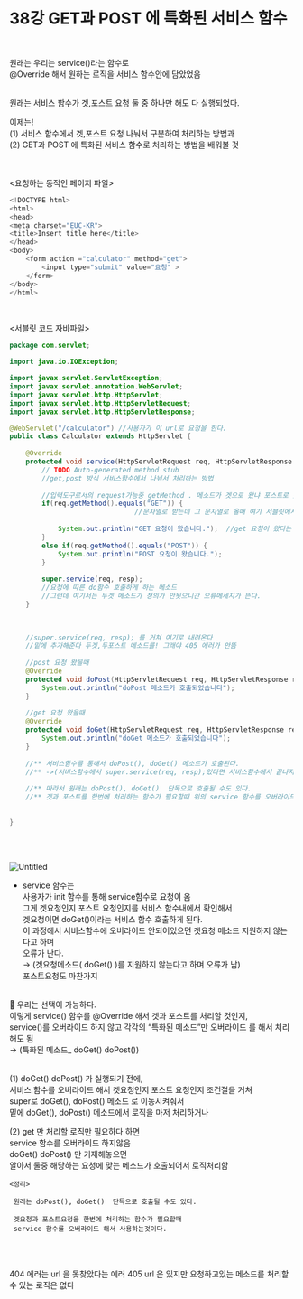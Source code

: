 
# 38강 GET과 POST 에 특화된 서비스 함수
<br>

원래는 우리는 service()라는 함수로  
@Override 해서 원하는 로직을 서비스 함수안에 담았었음
<br><br>

원래는 서비스 함수가 겟,포스트 요청 둘 중 하나만 해도 다 실행되었다.  

이제는!  
 (1) 서비스 함수에서 겟,포스트 요청 나눠서 구분하여 처리하는 방법과  
 (2) GET과 POST 에 특화된 서비스 함수로 처리하는 방법을 배워볼 것   
<br><br>

<요청하는 동적인 페이지 파일>

```java
<!DOCTYPE html>
<html>
<head>
<meta charset="EUC-KR">
<title>Insert title here</title>
</head>
<body>
	<form action ="calculator" method="get">
		<input type="submit" value="요청" >
	</form>
</body>
</html>
```
<br>

<서블릿 코드 자바파일>

```java
package com.servlet;

import java.io.IOException;

import javax.servlet.ServletException;
import javax.servlet.annotation.WebServlet;
import javax.servlet.http.HttpServlet;
import javax.servlet.http.HttpServletRequest;
import javax.servlet.http.HttpServletResponse;

@WebServlet("/calculator") //사용자가 이 url로 요청을 한다.
public class Calculator extends HttpServlet {
	
	@Override
	protected void service(HttpServletRequest req, HttpServletResponse resp) throws ServletException, IOException {
		// TODO Auto-generated method stub
		//get,post 방식 서비스함수에서 나눠서 처리하는 방법
		
		//입력도구로서의 request가능중 getMethod . 메소드가 겟으로 왔냐 포스트로 왔냐
		if(req.getMethod().equals("GET")) {
			      			   //문자열로 받는데 그 문자열로 올때 여기 서블릿에서는 GET 대문자로 비교해준다.
		
			System.out.println("GET 요청이 왔습니다.");  //get 요청이 왔다는 출력문
		}
		else if(req.getMethod().equals("POST")) {
			System.out.println("POST 요청이 왔습니다."); 
		}
		
		super.service(req, resp);
		//요청에 따른 do함수 호출하게 하는 메소드
		//그런데 여기서는 두겟 메소드가 정의가 안됫으니간 오류메세지가 뜬다.
	}

	
	
	//super.service(req, resp); 를 거쳐 여기로 내려온다
	//밑에 추가해준다 두겟,두포스트 메소드를! 그래야 405 에러가 안뜸
	
	//post 요청 왔을때
	@Override
	protected void doPost(HttpServletRequest req, HttpServletResponse resp) throws ServletException, IOException {
		System.out.println("doPost 메소드가 호출되었습니다");
	}
	
	//get 요청 왔을때
	@Override
	protected void doGet(HttpServletRequest req, HttpServletResponse resp) throws ServletException, IOException {
		System.out.println("doGet 메소드가 호출되었습니다");
	}
	
	//** 서비스함수를 통해서 doPost(), doGet() 메소드가 호출된다. 
	//** ->(서비스함수에서 super.service(req, resp);있다면 서비스함수에서 끝나지않고 405 에러가 뜬다. )
	
	//** 따라서 원래는 doPost(), doGet()  단독으로 호출될 수도 있다.
	//** 겟과 포스트를 한번에 처리하는 함수가 필요할때 위의 service 함수를 오버라이드 해서 사용하는것이다.
		
	
}
```
<br><br>

![Untitled](https://user-images.githubusercontent.com/89206108/166107873-60d31c06-e1ec-4b0c-85fe-4663b2ef94e0.png)


- service 함수는  
사용자가 init 함수를 통해 service함수로 요청이 옴  
그게 겟요청인지 포스트 요청인지를 서비스 함수내에서 확인해서  
겟요청이면  doGet()이라는 서비스 함수 호출하게 된다.  
이 과정에서 서비스함수에 오버라이드 안되어있으면 겟요청 메소드 지원하지 않는다고 하며   
오류가 난다.  
→ (겟요청메소드(  doGet() )를 지원하지 않는다고 하며 오류가 남)  
포스트요청도 마찬가지
<br><br>    

🔆 우리는 선택이 가능하다.  
이렇게 service()  함수를 @Override  해서 겟과 포스트를 처리할 것인지,  
service()를 오버라이드 하지 않고 각각의 “특화된 메소드”만 오버라이드 를 해서 처리해도 됨  
→ (특화된 메소드_ doGet() doPost())  
<br>

(1) doGet() doPost() 가 실행되기 전에,  
서비스 함수를 오버라이드 해서 겟요청인지 포스트 요청인지 조건절을 거쳐  
super로 doGet(), doPost() 메소드 로 이동시켜줘서  
밑에 doGet(), doPost() 메소드에서 로직을 마저 처리하거나  

(2) get 만 처리할 로직만 필요하다 하면  
service 함수를 오버라이드 하지않음  
doGet() doPost() 만 기재해놓으면  
알아서 둘중 해당하는 요청에 맞는 메소드가 호출되어서 로직처리함  

```
<정리>

 원래는 doPost(), doGet()  단독으로 호출될 수도 있다.

 겟요청과 포스트요청을 한번에 처리하는 함수가 필요할때 
 service 함수를 오버라이드 해서 사용하는것이다.
```
<br><br>

404 에러는 url 을 못찾았다는 에러
405 url 은 있지만 요청하고있는 메소드를 처리할수 있는 로직은 없다
<br>
